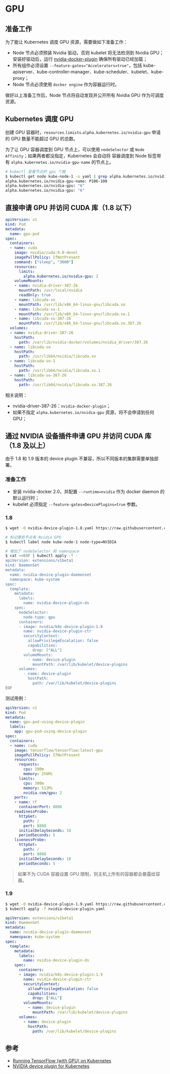 # GPU

## 准备工作

为了能让 Kubernetes 调度 GPU 资源，需要做如下准备工作：

* Node 节点必须预装 Nvidia 驱动，否则 kubelet 将无法检测到 Nvidia GPU；安装好驱动后，运行 [nvidia-docker-plugin](https://github.com/NVIDIA/nvidia-docker) 确保所有驱动已经加载；
* 所有组件必须设置 `--feature-gates="Accelerators=true"`，包括 kube-apiserver、kube-controller-manager、kube-scheduler、kubelet、kube-proxy；
* Node 节点必须使用 `docker engine` 作为容器运行时。

做好以上准备工作后，Node 节点将自动发现并公开所有 Nvidia GPU 作为可调度资源。

## Kubernetes 调度 GPU

创建 GPU 容器时，`resources`.`limists`.`alpha.kubernetes.io/nvidia-gpu` 申请的 GPU 数量不能超过 GPU 的总数。

为了让 GPU 容器调度到 GPU 节点上，可以使用 `nodeSelector` 或 `Node Affinity`；如果两者都没指定，Kubernetes 会自动将 容器调度到 Node 标签带有 `alpha.kubernetes.io/nvidia-gpu-name` 的节点上。

```bash
# kubectl 查看节点的 gpu 个数
$ kubectl get node kube-node-1 -o yaml | grep alpha.kubernetes.io/nvidia-gpu
alpha.kubernetes.io/nvidia-gpu-name: P106-100
alpha.kubernetes.io/nvidia-gpu: "6"
alpha.kubernetes.io/nvidia-gpu: "6"
```

## 直接申请 GPU 并访问 CUDA 库（1.8 以下）

```yaml
apiVersion: v1
kind: Pod
metadata:
  name: gpu-pod
spec:
  containers:
  - name: cuda
    image: nvidia/cuda:9.0-devel
    imagePullPolicy: IfNotPresent
    command: ["sleep", "3600"]
    resources:
      limits:
        alpha.kubernetes.io/nvidia-gpu: 2
    volumeMounts:
    - name: nvidia-driver-387-26
      mountPath: /usr/local/nvidia
      readOnly: true
    - name: libcuda-so
      mountPath: /usr/lib/x86_64-linux-gnu/libcuda.so
    - name: libcuda-so-1
      mountPath: /usr/lib/x86_64-linux-gnu/libcuda.so.1
    - name: libcuda-so-387-26
      mountPath: /usr/lib/x86_64-linux-gnu/libcuda.so.387.26
  volumes:
  - name: nvidia-driver-387-26
    hostPath:
      path: /var/lib/nvidia-docker/volumes/nvidia_driver/387.26
  - name: libcuda-so
    hostPath:
      path: /usr/lib64/nvidia/libcuda.so
  - name: libcuda-so-1
    hostPath:
      path: /usr/lib64/nvidia/libcuda.so.1
  - name: libcuda-so-387-26
    hostPath:
      path: /usr/lib64/nvidia/libcuda.so.387.26
```

相关说明：

* nvidia-driver-387-26：`nvidia-docker-plugin`；
* 如果不指定 `alpha.kubernetes.io/nvidia-gpu` 资源，将不会申请到任何 GPU；

## 通过 NVIDIA 设备插件申请 GPU 并访问 CUDA 库（1.8 及以上）

由于 1.8 和 1.9 版本的 device plugin 不兼容，所以不同版本的集群需要单独部署。

### 准备工作

* 安装 nvidia-docker 2.0，并配置 `--runtime=nvidia` 作为 docker daemon 的默认运行时；
* kubelet 必须指定 `--feature-gates=DevicePlugins=true` 参数。

### 1.8

```bash
$ wget -O nvidia-device-plugin-1.8.yaml https://raw.githubusercontent.com/NVIDIA/k8s-device-plugin/v1.8/nvidia-device-plugin.yml

# 标记哪些节点有 Nvidia GPU
$ kubectl label node kube-node-1 node-type=NVIDIA

# 增加了 nodeSelector 和 namespace
$ cat <<EOF | kubectl apply -f -
apiVersion: extensions/v1beta1
kind: DaemonSet
metadata:
  name: nvidia-device-plugin-daemonset
  namespace: kube-system
spec:
  template:
    metadata:
      labels:
        name: nvidia-device-plugin-ds
    spec:
      nodeSelector:
        node-type: gpu
      containers:
      - image: nvidia/k8s-device-plugin:1.8
        name: nvidia-device-plugin-ctr
        securityContext:
          allowPrivilegeEscalation: false
          capabilities:
            drop: ["ALL"]
        volumeMounts:
          - name: device-plugin
            mountPath: /var/lib/kubelet/device-plugins
      volumes:
        - name: device-plugin
          hostPath:
            path: /var/lib/kubelet/device-plugins
EOF
```

测试用例：

```yaml
apiVersion: v1
kind: Pod
metadata:
  name: gpu-pod-using-device-plugin
  labels:
    app: gpu-pod-using-device-plugin
spec:
  containers:
  - name: cuda
    image: tensorflow/tensorflow:latest-gpu
    imagePullPolicy: IfNotPresent
    resources:
      requests:
        cpu: 200m
        memory: 256Mi
      limits:
        cpu: 300m
        memory: 512Mi
        nvidia.com/gpu: 2
    ports:
    - name: tf
      containerPort: 8888
    readinessProbe:
      httpGet:
        path: /
        port: 8888
      initialDelaySeconds: 10
      periodSeconds: 5
    livenessProbe:
      httpGet:
        path: /
        port: 8888
      initialDelaySeconds: 10
      periodSeconds: 5
```

> 如果不为 CUDA 容器设置 GPU 限制，则主机上所有的容器都会暴露给容器。

### 1.9

```bash
$ wget -O nvidia-device-plugin-1.9.yaml https://raw.githubusercontent.com/NVIDIA/k8s-device-plugin/v1.9/nvidia-device-plugin.yml
$ kubectl apply -f nvidia-device-plugin.yaml
```

```yaml
apiVersion: extensions/v1beta1
kind: DaemonSet
metadata:
  name: nvidia-device-plugin-daemonset
  namespace: kube-system
spec:
  template:
    metadata:
      labels:
        name: nvidia-device-plugin-ds
    spec:
      containers:
      - image: nvidia/k8s-device-plugin:1.9
        name: nvidia-device-plugin-ctr
        securityContext:
          allowPrivilegeEscalation: false
          capabilities:
            drop: ["ALL"]
        volumeMounts:
          - name: device-plugin
            mountPath: /var/lib/kubelet/device-plugins
      volumes:
        - name: device-plugin
          hostPath:
            path: /var/lib/kubelet/device-plugins
```

## 参考

* [Running TensorFlow (with GPU) on Kubernetes](https://medium.com/jim-fleming/running-tensorflow-on-kubernetes-ca00d0e67539)
* [NVIDIA device plugin for Kubernetes](https://github.com/NVIDIA/k8s-device-plugin)
